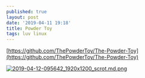```yaml
---
published: true
layout: post
date: '2019-04-11 19:18'
title: Powder Toy
tags: luv linux 
---
```

[https://github.com/ThePowderToy/The-Powder-Toy](https://github.com/ThePowderToy/The-Powder-Toy)

[![2019-04-12-095642_1920x1200_scrot.md.png](https://cdn.scrot.moe/images/2019/04/12/2019-04-12-095642_1920x1200_scrot.md.png)](https://scrot.moe/image/akdZQ)
